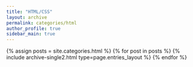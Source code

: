 ```yaml
---
title: "HTML/CSS"
layout: archive
permalink: categories/html
author_profile: true
sidebar_main: true
---
```



{% assign posts = site.categories.html %}
{% for post in posts %} {% include archive-single2.html type=page.entries_layout %} {% endfor %}